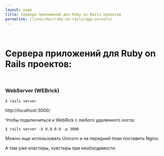 ```yaml
---
layout: page
title: Сервера приложений для Ruby on Rails проектов
permalink: /linux/dev/ruby-on-rails/app-servers/
---
```



<br/>

# Сервера приложений для Ruby on Rails проектов:


<br/>

### WebServer (WEBrick)

    $ rails server

http://localhost:3000/


Чтобы подключиться к WebRick с любого удаленного хоста:

    $ rails server -b 0.0.0.0 -p 3000



Можно еще использовать Unicorn и на передний план поставить Nginx.

А там уже кластеры, хуястеры при необходимости.
